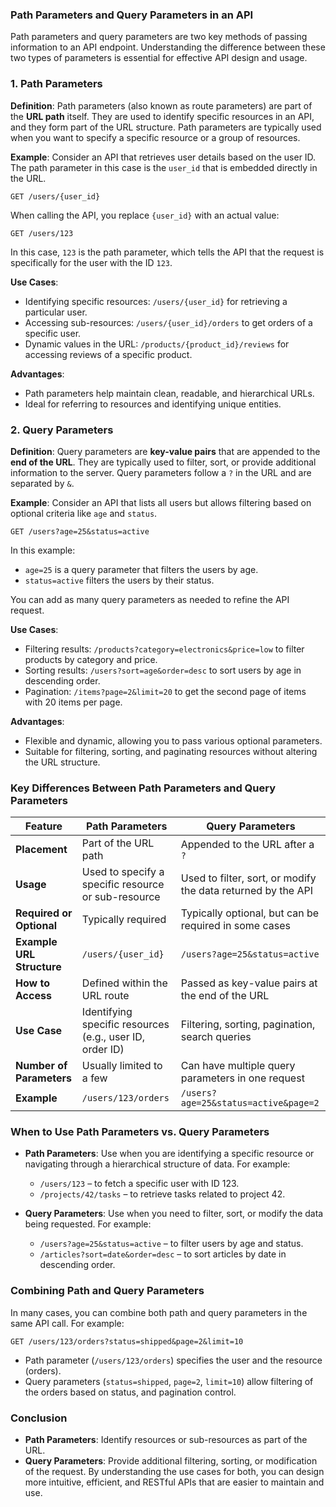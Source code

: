 ### Path Parameters and Query Parameters in an API

Path parameters and query parameters are two key methods of passing information to an API endpoint. Understanding the difference between these two types of parameters is essential for effective API design and usage.

### 1. **Path Parameters**

**Definition**: 
Path parameters (also known as route parameters) are part of the **URL path** itself. They are used to identify specific resources in an API, and they form part of the URL structure. Path parameters are typically used when you want to specify a specific resource or a group of resources.

**Example**:
Consider an API that retrieves user details based on the user ID. The path parameter in this case is the `user_id` that is embedded directly in the URL.

```plaintext
GET /users/{user_id}
```

When calling the API, you replace `{user_id}` with an actual value:

```plaintext
GET /users/123
```

In this case, `123` is the path parameter, which tells the API that the request is specifically for the user with the ID `123`.

**Use Cases**:
- Identifying specific resources: `/users/{user_id}` for retrieving a particular user.
- Accessing sub-resources: `/users/{user_id}/orders` to get orders of a specific user.
- Dynamic values in the URL: `/products/{product_id}/reviews` for accessing reviews of a specific product.

**Advantages**:
- Path parameters help maintain clean, readable, and hierarchical URLs.
- Ideal for referring to resources and identifying unique entities.
  
### 2. **Query Parameters**

**Definition**: 
Query parameters are **key-value pairs** that are appended to the **end of the URL**. They are typically used to filter, sort, or provide additional information to the server. Query parameters follow a `?` in the URL and are separated by `&`.

**Example**:
Consider an API that lists all users but allows filtering based on optional criteria like `age` and `status`.

```plaintext
GET /users?age=25&status=active
```

In this example:
- `age=25` is a query parameter that filters the users by age.
- `status=active` filters the users by their status.

You can add as many query parameters as needed to refine the API request.

**Use Cases**:
- Filtering results: `/products?category=electronics&price=low` to filter products by category and price.
- Sorting results: `/users?sort=age&order=desc` to sort users by age in descending order.
- Pagination: `/items?page=2&limit=20` to get the second page of items with 20 items per page.

**Advantages**:
- Flexible and dynamic, allowing you to pass various optional parameters.
- Suitable for filtering, sorting, and paginating resources without altering the URL structure.

### **Key Differences Between Path Parameters and Query Parameters**

| Feature                      | Path Parameters                         | Query Parameters                             |
|------------------------------|-----------------------------------------|---------------------------------------------|
| **Placement**                 | Part of the URL path                    | Appended to the URL after a `?`             |
| **Usage**                     | Used to specify a specific resource or sub-resource | Used to filter, sort, or modify the data returned by the API |
| **Required or Optional**      | Typically required                      | Typically optional, but can be required in some cases |
| **Example URL Structure**     | `/users/{user_id}`                      | `/users?age=25&status=active`               |
| **How to Access**             | Defined within the URL route            | Passed as key-value pairs at the end of the URL |
| **Use Case**                  | Identifying specific resources (e.g., user ID, order ID) | Filtering, sorting, pagination, search queries |
| **Number of Parameters**      | Usually limited to a few                | Can have multiple query parameters in one request |
| **Example**                   | `/users/123/orders`                     | `/users?age=25&status=active&page=2`        |

### **When to Use Path Parameters vs. Query Parameters**

- **Path Parameters**: Use when you are identifying a specific resource or navigating through a hierarchical structure of data. For example:
  - `/users/123` – to fetch a specific user with ID 123.
  - `/projects/42/tasks` – to retrieve tasks related to project 42.

- **Query Parameters**: Use when you need to filter, sort, or modify the data being requested. For example:
  - `/users?age=25&status=active` – to filter users by age and status.
  - `/articles?sort=date&order=desc` – to sort articles by date in descending order.

### **Combining Path and Query Parameters**
In many cases, you can combine both path and query parameters in the same API call. For example:

```plaintext
GET /users/123/orders?status=shipped&page=2&limit=10
```

- Path parameter (`/users/123/orders`) specifies the user and the resource (orders).
- Query parameters (`status=shipped`, `page=2`, `limit=10`) allow filtering of the orders based on status, and pagination control.

### Conclusion

- **Path Parameters**: Identify resources or sub-resources as part of the URL.
- **Query Parameters**: Provide additional filtering, sorting, or modification of the request.
By understanding the use cases for both, you can design more intuitive, efficient, and RESTful APIs that are easier to maintain and use.